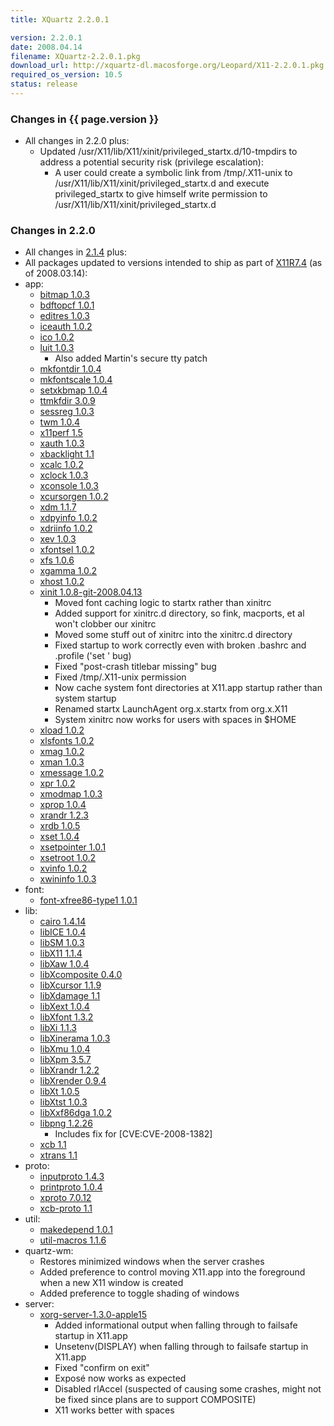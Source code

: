 ```yaml
---
title: XQuartz 2.2.0.1

version: 2.2.0.1
date: 2008.04.14
filename: XQuartz-2.2.0.1.pkg
download_url: http://xquartz-dl.macosforge.org/Leopard/X11-2.2.0.1.pkg
required_os_version: 10.5
status: release
---
```


### Changes in {{ page.version }} ###
  * All changes in 2.2.0 plus:
    * Updated /usr/X11/lib/X11/xinit/privileged_startx.d/10-tmpdirs to address a potential security risk (privilege escalation):
      * A user could create a symbolic link from /tmp/.X11-unix to /usr/X11/lib/X11/xinit/privileged_startx.d and execute privileged_startx to give himself write permission to /usr/X11/lib/X11/xinit/privileged_startx.d

### Changes in 2.2.0 ###
  * All changes in [2.1.4](XQuartz-2.1.4.html) plus:
  * All packages updated to versions intended to ship as part of [X11R7.4](http://www.x.org/wiki/Releases/7.4) (as of 2008.03.14):
  * app:
    * [bitmap 1.0.3](http://lists.freedesktop.org/archives/xorg-announce/2007-January/000243.html)
    * [bdftopcf 1.0.1](http://lists.freedesktop.org/archives/xorg-announce/2007-April/000298.html)
    * [editres 1.0.3](http://lists.freedesktop.org/archives/xorg-announce/2007-January/000244.html)
    * [iceauth 1.0.2](http://lists.freedesktop.org/archives/xorg-announce/2007-July/000328.html)
    * [ico 1.0.2](http://lists.freedesktop.org/archives/xorg-announce/2007-July/000326.html)
    * [luit 1.0.3](http://lists.freedesktop.org/archives/xorg-announce/2008-January/000446.html)
      * Also added Martin's secure tty patch
    * [mkfontdir 1.0.4](http://lists.freedesktop.org/archives/xorg-announce/2008-March/000466.html)
    * [mkfontscale 1.0.4](http://lists.freedesktop.org/archives/xorg-announce/2008-March/000465.html)
    * [setxkbmap 1.0.4](http://lists.freedesktop.org/archives/xorg-announce/2007-July/000327.html)
    * [ttmkfdir 3.0.9](http://gentoo-portage.com/x11-apps/ttmkfdir)
    * [sessreg 1.0.3](http://lists.freedesktop.org/archives/xorg-announce/2007-August/000352.html)
    * [twm 1.0.4](http://lists.freedesktop.org/archives/xorg-announce/2008-March/000467.html)
    * [x11perf 1.5](http://lists.freedesktop.org/archives/xorg-announce/2008-March/000477.html)
    * [xauth 1.0.3](http://lists.freedesktop.org/archives/xorg-announce/2008-March/000468.html)
    * [xbacklight 1.1](http://lists.freedesktop.org/archives/xorg-announce/2007-June/000310.html)
    * [xcalc 1.0.2](http://lists.freedesktop.org/archives/xorg-announce/2007-August/000359.html)
    * [xclock 1.0.3](http://lists.freedesktop.org/archives/xorg-announce/2007-August/000333.html)
    * [xconsole 1.0.3](http://lists.freedesktop.org/archives/xorg-announce/2007-August/000358.html)
    * [xcursorgen 1.0.2](http://lists.freedesktop.org/archives/xorg-announce/2007-August/000356.html)
    * [xdm 1.1.7](http://lists.freedesktop.org/archives/xorg-announce/2008-March/000478.html)
    * [xdpyinfo 1.0.2](http://lists.freedesktop.org/archives/xorg/2007-March/022676.html)
    * [xdriinfo 1.0.2](http://lists.freedesktop.org/archives/xorg-announce/2007-August/000354.html)
    * [xev 1.0.3](http://lists.freedesktop.org/archives/xorg-announce/2008-March/000479.html)
    * [xfontsel 1.0.2](http://lists.freedesktop.org/archives/xorg-announce/2007-February/000250.html)
    * [xfs 1.0.6](http://lists.freedesktop.org/archives/xorg-announce/2008-March/000459.html)
    * [xgamma 1.0.2](http://lists.freedesktop.org/archives/xorg-announce/2007-August/000335.html)
    * [xhost 1.0.2](http://lists.freedesktop.org/archives/xorg-announce/2007-July/000325.html)
    * [xinit 1.0.8-git-2008.04.13](http://cgit.freedesktop.org/xorg/app/xinit/log/?h=5ef443bb6bff0a03ee00105d9bf95bc3f6f82b11)
      * Moved font caching logic to startx rather than xinitrc
      * Added support for xinitrc.d directory, so fink, macports, et al won't clobber our xinitrc
      * Moved some stuff out of xinitrc into the xinitrc.d directory
      * Fixed startup to work correctly even with broken .bashrc and .profile ('set <blah>' bug)
      * Fixed "post-crash titlebar missing" bug
      * Fixed /tmp/.X11-unix permission
      * Now cache system font directories at X11.app startup rather than system startup
      * Renamed startx LaunchAgent org.x.startx from org.x.X11
      * System xinitrc now works for users with spaces in $HOME
    * [xload 1.0.2](http://lists.freedesktop.org/archives/xorg-announce/2007-March/000279.html)
    * [xlsfonts 1.0.2](http://lists.freedesktop.org/archives/xorg-announce/2007-February/000251.html)
    * [xmag 1.0.2](http://lists.freedesktop.org/archives/xorg-announce/2007-August/000347.html)
    * [xman 1.0.3](http://lists.freedesktop.org/archives/xorg-announce/2007-August/000344.html)
    * [xmessage 1.0.2](http://lists.freedesktop.org/archives/xorg-announce/2007-August/000339.html)
    * [xpr 1.0.2](http://lists.freedesktop.org/archives/xorg-announce/2007-January/000248.html)
    * [xmodmap 1.0.3](http://lists.freedesktop.org/archives/xorg-announce/2007-August/000334.html)
    * [xprop 1.0.4](http://lists.freedesktop.org/archives/xorg-announce/2008-March/000480.html)
    * [xrandr 1.2.3](http://lists.freedesktop.org/archives/xorg-announce/2008-March/000475.html)
    * [xrdb 1.0.5](http://lists.freedesktop.org/archives/xorg-announce/2008-March/000473.html)
    * [xset 1.0.4](http://lists.freedesktop.org/archives/xorg-announce/2008-March/000474.html)
    * [xsetpointer 1.0.1](http://lists.freedesktop.org/archives/xorg-announce/2006-November/000150.html)
    * [xsetroot 1.0.2](http://lists.freedesktop.org/archives/xorg-announce/2007-August/000338.html)
    * [xvinfo 1.0.2](http://lists.freedesktop.org/archives/xorg-announce/2007-August/000349.html)
    * [xwininfo 1.0.3](http://lists.freedesktop.org/archives/xorg-announce/2007-August/000365.html)
  * font:
    * [font-xfree86-type1 1.0.1](http://lists.freedesktop.org/archives/xorg-announce/2008-March/000460.html)
  * lib:
    * [cairo 1.4.14](http://lists.freedesktop.org/archives/cairo-announce/2008-January/000076.html)
    * [libICE 1.0.4](http://lists.freedesktop.org/archives/xorg-announce/2007-August/000355.html)
    * [libSM 1.0.3](http://lists.freedesktop.org/archives/xorg-announce/2007-May/000304.html)
    * [libX11 1.1.4](http://lists.freedesktop.org/archives/xorg-announce/2008-March/000464.html)
    * [libXaw 1.0.4](http://lists.freedesktop.org/archives/xorg-announce/2007-August/000360.html)
    * [libXcomposite 0.4.0](http://lists.freedesktop.org/archives/xorg-announce/2007-July/000320.html)
    * [libXcursor 1.1.9](http://lists.freedesktop.org/archives/xorg-announce/2007-August/000364.html)
    * [libXdamage 1.1](http://lists.freedesktop.org/archives/xorg-announce/2007-January/000237.html)
    * [libXext 1.0.4](http://lists.freedesktop.org/archives/xorg-announce/2008-February/000452.html)
    * [libXfont 1.3.2](http://lists.freedesktop.org/archives/xorg-announce/2008-March/000455.html)
    * [libXi 1.1.3](http://lists.freedesktop.org/archives/xorg-announce/2007-September/000384.html)
    * [libXinerama 1.0.3](http://lists.freedesktop.org/archives/xorg-announce/2008-March/000463.html)
    * [libXmu 1.0.4](http://lists.freedesktop.org/archives/xorg-announce/2008-January/000440.html)
    * [libXpm 3.5.7](http://lists.freedesktop.org/archives/xorg-announce/2007-August/000362.html)
    * [libXrandr 1.2.2](http://lists.freedesktop.org/archives/xorg-announce/2007-September/000379.html)
    * [libXrender 0.9.4](http://lists.freedesktop.org/archives/xorg-announce/2007-September/000386.html)
    * [libXt 1.0.5](http://lists.freedesktop.org/archives/xorg-announce/2007-January/000247.html)
    * [libXtst 1.0.3](http://lists.freedesktop.org/archives/xorg-announce/2007-August/000353.html)
    * [libXxf86dga 1.0.2](http://lists.freedesktop.org/archives/xorg-announce/2007-September/000382.html)
    * [libpng 1.2.26](http://www.libpng.org)
      * Includes fix for [CVE:CVE-2008-1382]
    * [xcb 1.1](http://lists.freedesktop.org/archives/xorg-announce/2007-November/000422.html)
    * [xtrans 1.1](http://lists.freedesktop.org/archives/xorg-announce/2008-March/000454.html)
  * proto:
    * [inputproto 1.4.3](http://lists.freedesktop.org/archives/xorg-announce/2008-March/000456.html)
    * [printproto 1.0.4](http://lists.freedesktop.org/archives/xorg-announce/2008-March/000471.html)
    * [xproto 7.0.12](http://lists.freedesktop.org/archives/xorg-announce/2008-March/000457.html)
    * [xcb-proto 1.1](http://lists.freedesktop.org/archives/xorg-announce/2007-November/000422.html)
  * util:
    * [makedepend 1.0.1](http://lists.freedesktop.org/archives/xorg-announce/2007-March/000277.html)
    * [util-macros 1.1.6](http://lists.freedesktop.org/archives/xorg-announce/2008-March/000453.html)
  * quartz-wm:
    * Restores minimized windows when the server crashes
    * Added preference to control moving X11.app into the foreground when a new X11 window is created
    * Added preference to toggle shading of windows
  * server:
    * [xorg-server-1.3.0-apple15](http://cgit.freedesktop.org/xorg/xserver/log/?h=68bb258fcaa59479f39eafab9c4b2bed37a553de)
      * Added informational output when falling through to failsafe startup in X11.app
      * Unsetenv(DISPLAY) when falling through to failsafe startup in X11.app
      * Fixed "confirm on exit"
      * Exposé now works as expected
      * Disabled rlAccel (suspected of causing some crashes, might not be fixed since plans are to support COMPOSITE)
      * X11 works better with spaces
